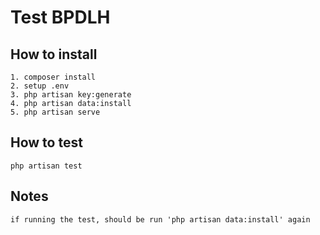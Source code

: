 # Test BPDLH

## How to install

```
1. composer install
2. setup .env
3. php artisan key:generate
4. php artisan data:install
5. php artisan serve
```

## How to test

```
php artisan test
```

## Notes

```
if running the test, should be run 'php artisan data:install' again
```
